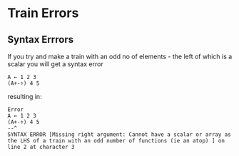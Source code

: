 # Train Errors

## Syntax Errrors

If you try and make a train with an odd no of elements - the left of which is a scalar you will get a syntax error

```pometo
A ← 1 2 3
(A+-÷) 4 5
```

resulting in:

```pometo_results
Error
A ← 1 2 3
(A+-÷) 4 5
--^
SYNTAX ERROR [Missing right argument: Cannot have a scalar or array as the LHS of a train with an odd number of functions (ie an atop) ] on line 2 at character 3
```